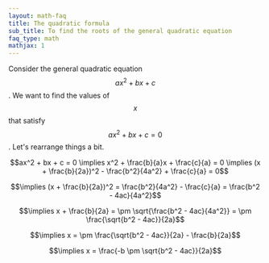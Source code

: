 ```yaml
---
layout: math-faq
title: The quadratic formula
sub_title: To find the roots of the general quadratic equation
faq_type: math
mathjax: 1
---
```


Consider the general quadratic equation $$ax^2 + bx + c$$.  We want to find the values of $$x$$ that satisfy
$$ax^2 + bx + c = 0$$.  Let's rearrange things a bit.

$$ax^2 + bx + c = 0 \implies x^2 + \frac{b}{a}x + \frac{c}{a} = 0 \implies
(x + \frac{b}{2a})^2 - \frac{b^2}{4a^2} + \frac{c}{a} = 0$$

$$\implies (x + \frac{b}{2a})^2 = \frac{b^2}{4a^2} - \frac{c}{a} = \frac{b^2 - 4ac}{4a^2}$$

$$\implies x + \frac{b}{2a} = \pm \sqrt{\frac{b^2 - 4ac}{4a^2}} = \pm \frac{\sqrt{b^2 - 4ac}}{2a}$$

$$\implies x = \pm \frac{\sqrt{b^2 - 4ac}}{2a} - \frac{b}{2a}$$

$$\implies x =  \frac{-b \pm \sqrt{b^2 - 4ac}}{2a}$$

